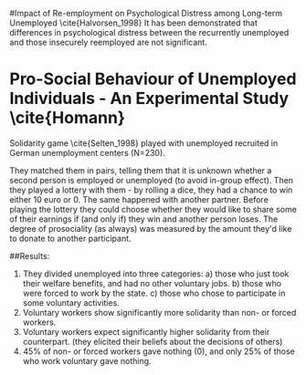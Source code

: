 #Impact of Re-employment on Psychological Distress among Long-term Unemployed \cite{Halvorsen_1998}
It has been demonstrated that differences in psychological distress between the recurrently unemployed and those insecurely reemployed
are not significant. 


# Pro-Social Behaviour of Unemployed Individuals - An Experimental Study \cite{Homann}
Solidarity game  \cite{Selten_1998} played with unemployed recruited in German unemployment centers (N=230).

They matched them in pairs, telling them that it is unknown whether a second person is employed or unemployed (to avoid in-group effect). Then they played a lottery with them - by rolling a dice, they had a chance to win either 10 euro or 0. The same happened with another partner. Before playing the lottery they could choose whether they would like to share some of their earnings if (and only if) they win and another person loses. The degree of prosociality (as always) was measured by the amount they'd like to donate to another participant.
 
##Results: 
1. They divided unemployed into three categories: a) those who just took their welfare benefits, and had no other voluntary jobs. b) those who were forced to work by the state. c) those who chose to participate in some voluntary activities.
2.  Voluntary workers show significantly more solidarity than non- or forced workers.
3. Voluntary workers expect significantly higher solidarity from their counterpart. (they elicited their beliefs about the decisions of others)
3. 45% of non- or forced workers gave nothing (0), and only 25% of those who work voluntary gave nothing.

